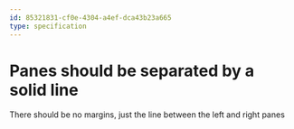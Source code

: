 ```yaml
---
id: 85321831-cf0e-4304-a4ef-dca43b23a665
type: specification
---
```


# Panes should be separated by a solid line

There should be no margins, just the line between the left and right panes

